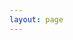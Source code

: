```yaml
---
layout: page
---
```


<script setup>
import Download from '../.vitepress/components/Download.vue'
import latest from '../.vitepress/latest.json'
import windows from '../.vitepress/assets/windows.svg'
import steam from '../.vitepress/assets/steam.svg'

const list = [
    {
        level: 'Free',
        desc: 'Open source community, for new users',
        features: [
            '📊Custom data card',
            '📅Timeline',
            '🏷️Manual recording',
            '👀Automatic monitoring',
            '🌐Synchronize browser history',
            '🖥️Third-party application integration',
            '🧰Extension（dandanplay, obsidian）'
        ],
        url: `https://github.com/shion-app/shion/releases/download/v${latest.version}/shion_${latest.version}_x64-setup.exe`,
        action: 'Windows 10/11 Download',
        logo: windows
    },
    {
        level: 'Advanced',
        desc: 'For advanced users',
        features: [
            'All features of the free version',
            '📅Timeblock',
            '🛒Review mode',
            '🧰Extension（apple calendar🍎）'
        ],
        url: 'https://store.steampowered.com/app/3026040/shion/',
        action: 'Jump to the store',
        logo: steam,
    }
]
</script>

<Download :list="list" />
